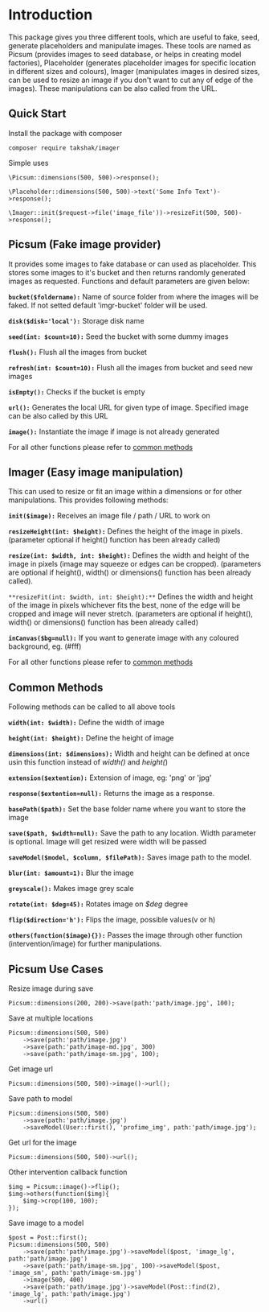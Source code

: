 
# Introduction

This package gives you three different tools, which are useful to fake, seed, generate placeholders and manipulate images. These tools are named as Picsum (provides images to seed database, or helps in creating model factories), Placeholder (generates placeholder images for specific location in different sizes and colours), Imager (manipulates images in desired sizes, can be used to resize an image if you don't want to cut any of edge of the images). These manipulations can be also called from the URL.

## Quick Start

Install the package with composer

    composer require takshak/imager

Simple uses

    \Picsum::dimensions(500, 500)->response();

    \Placeholder::dimensions(500, 500)->text('Some Info Text')->response();

    \Imager::init($request->file('image_file'))->resizeFit(500, 500)->response();

## Picsum (Fake image provider)

It provides some images to fake database or can used as placeholder. This stores some images to it's bucket and then returns randomly generated images as requested. Functions and default parameters are given below:

**`bucket($foldername):`** Name of source folder from where the images will be faked. If not setted default 'imgr-bucket' folder will be used.

**`disk($disk='local'):`** Storage disk name

**`seed(int: $count=10):`** Seed the bucket with some dummy images

**`flush():`** Flush all the images from bucket

**`refresh(int: $count=10):`** Flush all the images from bucket and seed new images

**`isEmpty():`** Checks if the bucket is empty

**`url():`** Generates the local URL for given type of image. Specified image can be also called by this URL

**`image():`** Instantiate the image if image is not already generated

For all other functions please refer to [common methods](https://github.com/takshaktiwari/imager#common-methods)

## Imager (Easy image manipulation)

This can used to resize or fit an image within a dimensions or for other manipulations. This provides following methods:

**`init($image):`** Receives an image file / path / URL to work on 

**`resizeHeight(int: $height):`** Defines the height of the image in pixels. (parameter optional if height() function has been already called)

**`resize(int: $width, int: $height):`** Defines the width and height of the image in pixels (image may squeeze or edges can be cropped). (parameters are optional if height(), width() or dimensions() function has been already called).

`**resizeFit(int: $width, int: $height):**` Defines the width and height of the image in pixels whichever fits the best, none of the edge will be cropped and image will never stretch. (parameters are optional if height(), width() or dimensions() function has been already called) 

**`inCanvas($bg=null):`** If you want to generate image with any coloured background, eg. (#fff)

For all other functions please refer to [common methods](https://github.com/takshaktiwari/imager#common-methods)

## Common Methods

Following methods can be called to all above tools

**`width(int: $width):`** Define the width of image

**`height(int: $height):`** Define the height of image

**`dimensions(int: $dimensions):`** Width and height can be defined at once usin this function instead of *width()* and *height(*)

**`extension($extention):`** Extension of image, eg: 'png' or 'jpg'

**`response($extention=null):`** Returns the image as a response.

**`basePath($path):`** Set the base folder name where you want to store the image

**`save($path, $width=null):`** Save the path to any location. Width parameter is optional. Image will get resized were width will be passed

**`saveModel($model, $column, $filePath):`** Saves image path to the model.

**`blur(int: $amount=1):`** Blur the image

**`greyscale():`** Makes image grey scale

**`rotate(int: $deg=45):`** Rotates image on *$deg* degree

**`flip($direction='h'):`** Flips the image, possible values(v or h)

**`others(function($image){}):`** Passes the image through other function (intervention/image) for further manipulations.


## Picsum Use Cases

Resize image during save

    Picsum::dimensions(200, 200)->save(path:'path/image.jpg', 100);

Save at multiple locations

    Picsum::dimensions(500, 500)
    	->save(path:'path/image.jpg')
    	->save(path:'path/image-md.jpg', 300)
    	->save(path:'path/image-sm.jpg', 100);

Get image url

    Picsum::dimensions(500, 500)->image()->url();

Save path to model

    Picsum::dimensions(500, 500)
    	->save(path:'path/image.jpg')
    	->saveModel(User::first(), 'profime_img', path:'path/image.jpg');

Get url for the image

    Picsum::dimensions(500, 500)->url();

Other intervention callback function

    $img = Picsum::image()->flip();
    $img->others(function($img){
    	$img->crop(100, 100);
    });

Save image to a model

    $post = Post::first();
    Picsum::dimensions(500, 500)
    	->save(path:'path/image.jpg')->saveModel($post, 'image_lg', path:'path/image.jpg')
    	->save(path:'path/image-sm.jpg', 100)->saveModel($post, 'image_sm', path:'path/image-sm.jpg')
    	->image(500, 400)
    	->save(path:'path/image.jpg')->saveModel(Post::find(2), 'image_lg', path:'path/image.jpg')
    	->url()
